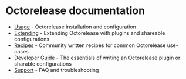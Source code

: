# Octorelease documentation

- [Usage](usage.md) - Octorelease installation and configuration
- [Extending](extending.md) - Extending Octorelease with plugins and shareable configurations
- [Recipes](recipes.md) - Community written recipes for common Octorelease use-cases
- [Developer Guide](developer-guide.md) - The essentials of writing an Octorelease plugin or sharable configurations
- [Support](support.md) - FAQ and troubleshooting
